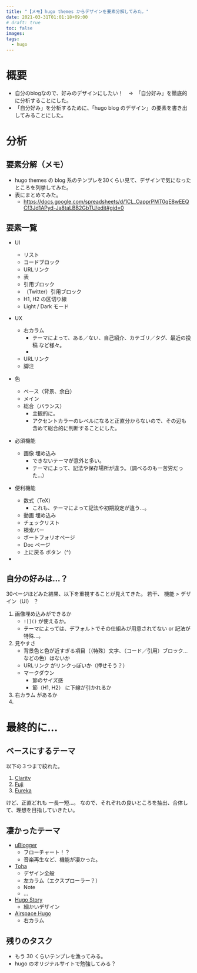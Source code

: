 ```yaml
---
title: "【メモ】hugo themes からデザインを要素分解してみた。"
date: 2021-03-31T01:01:18+09:00
# draft: true
toc: false
images:
tags: 
  - hugo
---
```


# 概要
- 自分のblogなので、好みのデザインにしたい！　→　「自分好み」を徹底的に分析することにした。
- 「自分好み」を分析するために、「hugo blog のデザイン」の要素を書き出してみることにした。

# 分析
## 要素分解（メモ）
- hugo themes の blog 系のテンプレを30くらい見て、デザインで気になったところを列挙してみた。
- 表にまとめてみた。
  - https://docs.google.com/spreadsheets/d/1CL_OapprPMT0qE8wEEQCf3Jd1APyd-Ja8taLBB2GbTU/edit#gid=0

## 要素一覧
- UI
  - リスト
  - コードブロック
  - URLリンク
  - 表
  - 引用ブロック
  - （Twitter）引用ブロック
  - H1, H2 の区切り線
  - Light / Dark モード

- UX
  - 右カラム
    - テーマによって、ある／ない、自己紹介、カテゴリ／タグ、最近の投稿 など様々。
    - 
  - URLリンク
  - 脚注

- 色
  - ベース（背景、余白）
  - メイン
  - 総合（バランス）
    - 主観的に。
    - アクセントカラーのレベルになると正直分からないので、その辺も含めて総合的に判断することにした。

- 必須機能
  - 画像 埋め込み
    - できないテーマが意外と多い。
    - テーマによって、記法や保存場所が違う。（調べるのも一苦労だった...）

- 便利機能
  - 数式（TeX）
    - これも、テーマによって記法や初期設定が違う...。
  - 動画 埋め込み
  - チェックリスト
  - 検索バー
  - ポートフォリオページ
  - Doc ページ
  - 上に戻る ボタン（^）

- 


## 自分の好みは...？
30ページほどみた結果、以下を重視することが見えてきた。
若干、 機能 > デザイン（UI） ？
1. 画像埋め込みができるか
   - `![]()` が使えるか。
   - テーマによっては、デフォルトでその仕組みが用意されてない or 記法が特殊...。
2. 見やすさ
   - 背景色と色が近すぎる項目（（特殊）文字、（コード／引用）ブロック...などの色）はないか
   - URLリンク がリンクっぽいか（押せそう？）
   - マークダウン
     - 節のサイズ感
     - 節（H1, H2） に下線が引かれるか
3. 右カラム があるか
4. 


# 最終的に...
## ベースにするテーマ
以下の３つまで絞れた。

1. [Clarity](https://themes.gohugo.io/hugo-clarity/)
2. [Fuji](https://themes.gohugo.io/hugo-theme-fuji/)
3. [Eureka](https://themes.gohugo.io/hugo-eureka/)

けど、正直どれも 一長一短...。
なので、それぞれの良いところを抽出、合体して、理想を目指していきたい。

## 凄かったテーマ
- [uBlogger](https://ublogger.netlify.app/)
  - フローチャート！？
  - 音楽再生など、機能が凄かった。
- [Toha](https://themes.gohugo.io/toha/)
  - デザイン全般
  - 左カラム（エクスプローラー？）
  - Note
  - ...
- [Hugo Story](https://themes.gohugo.io/theme/hugo-story/)
  - 細かいデザイン
- [Airspace Hugo](https://themes.gohugo.io/airspace-hugo/)
  - 右カラム

## 残りのタスク
- もう 30 くらいテンプレを漁ってみる。
- hugo のオリジナルサイトで勉強してみる？

